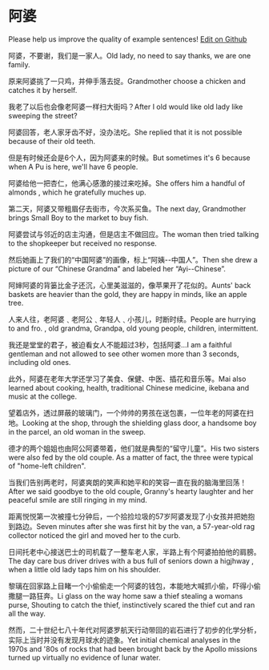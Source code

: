 # 阿婆

Please help us improve the quality of example sentences! [Edit on Github](https://github.com/jiyushe/jiyu-example-sentence-source/blob/main/chinese/apo.md)

<p><span class="chinese">阿婆，不要谢，我们是一家人。</span><span class="english">Old lady, no need to say thanks, we are one family.</span></p>

<p><span class="chinese">原来阿婆挑了一只鸡，并伸手落去捉。</span><span class="english">Grandmother choose a chicken and catches it by herself.</span></p>

<p><span class="chinese">我老了以后也会像老阿婆一样扫大街吗？</span><span class="english">After I old would like old lady like sweeping the street?</span></p>

<p><span class="chinese">阿婆回答，老人家牙齿不好，没办法吃。</span><span class="english">She replied that it is not possible because of their old teeth.</span></p>

<p><span class="chinese">但是有时候还会是6个人，因为阿婆来的时候。</span><span class="english">But sometimes it's 6 because when A Pu is here, we'll have 6 people.</span></p>

<p><span class="chinese">阿婆给他一把杏仁，他满心感激的接过来吃掉。</span><span class="english">She offers him a handful of almonds , which he gratefully muches up.</span></p>

<p><span class="chinese">第二天，阿婆又带粗眉仔去街市，今次系买鱼。</span><span class="english">The next day, Grandmother brings Small Boy to the market to buy fish.</span></p>

<p><span class="chinese">阿婆尝试与邻近的店主沟通，但是店主不做回应。</span><span class="english">The woman then tried talking to the shopkeeper but received no response.</span></p>

<p><span class="chinese">然后她画上了我们的“中国阿婆”的画像，标上“阿姨--中国人”。</span><span class="english">Then she drew a picture of our “Chinese Grandma” and labeled her “Ayi--Chinese”.</span></p>

<p><span class="chinese">阿婶阿婆的背篓比金子还沉，心里美滋滋的，像苹果开了花似的。</span><span class="english">Aunts' back baskets are heavier than the gold, they are happy in minds, like an apple tree.</span></p>

<p><span class="chinese">人来人往，老阿婆﹑老阿公﹑年轻人﹑小孩儿，时断时续。</span><span class="english">People are hurrying to and fro. , old grandma, Grandpa, old young people, children, intermittent.</span></p>

<p><span class="chinese">我还是堂堂的君子，被迫看女人不能超过3秒，包括阿婆…</span><span class="english">I am a faithful gentleman and not allowed to see other women more than 3 seconds, including old ones.</span></p>

<p><span class="chinese">此外，阿婆在老年大学还学习了美食、保健、中医、插花和音乐等。</span><span class="english">Mai also learned about cooking, health, traditional Chinese medicine, ikebana and music at the college.</span></p>

<p><span class="chinese">望着店外，透过屏蔽的玻璃门，一个帅帅的男孩在送包裹，一位年老的阿婆在扫地。</span><span class="english">Looking at the shop, through the shielding glass door, a handsome boy in the parcel, an old woman in the sweep.</span></p>

<p><span class="chinese">德才的两个姐姐也由阿公阿婆带着，他们就是典型的“留守儿童”。</span><span class="english">His two sisters were also fed by the old couple. As a matter of fact, the three were typical of "home-left children".</span></p>

<p><span class="chinese">当我们告别两老时，阿婆爽朗的笑声和她平和的笑容一直在我的脑海里回荡！</span><span class="english">After we said goodbye to the old couple, Granny's hearty laughter and her peaceful smile are still ringing in my mind.</span></p>

<p><span class="chinese">距离悦悦第一次被撞七分钟后，一个拾捡垃圾的57岁阿婆发现了小女孩并把她抱到路边。</span><span class="english">Seven minutes after she was first hit by the van, a 57-year-old rag collector noticed the girl and moved her to the curb.</span></p>

<p><span class="chinese">日间托老中心接送巴士的司机载了一整车老人家，半路上有个阿婆拍拍他的肩膀。</span><span class="english">The day care bus driver drives with a bus full of seniors down a higjhway , when a little old lady taps him on his shoulder.</span></p>

<p><span class="chinese">黎璃在回家路上目睹一个小偷偷走一个阿婆的钱包，本能地大喊抓小偷，吓得小偷撒腿一路狂奔。</span><span class="english">Li glass on the way home saw a thief stealing a womans purse, Shouting to catch the thief, instinctively scared the thief cut and ran all the way.</span></p>

<p><span class="chinese">然而，二十世纪七八十年代对阿婆罗航天行动带回的岩石进行了初步的化学分析，实际上当时并没有发现月球水的迹象。</span><span class="english">Yet initial chemical analyses in the 1970s and '80s of rocks that had been brought back by the Apollo missions turned up virtually no evidence of lunar water.</span></p>

